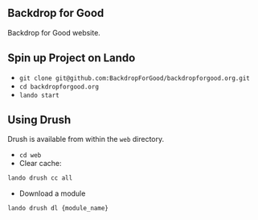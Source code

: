 Backdrop for Good
-----------------

Backdrop for Good website.

Spin up Project on Lando
---------------

* `git clone git@github.com:BackdropForGood/backdropforgood.org.git`
* `cd backdropforgood.org`
* `lando start`

Using Drush
-----------

Drush is available from within the `web` directory.

* `cd web`
* Clear cache:
```bash
lando drush cc all
```
* Download a module
```bash
lando drush dl {module_name}
```
